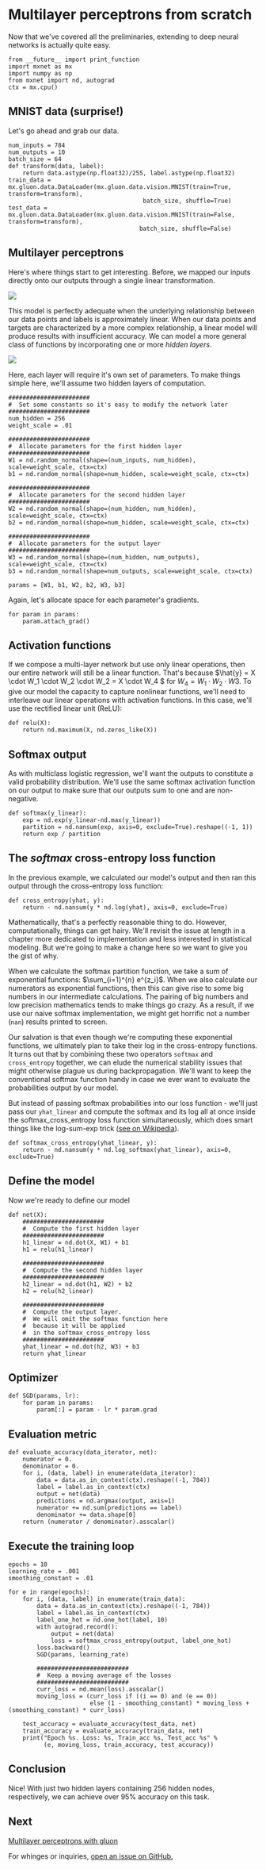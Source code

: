 # Multilayer perceptrons from scratch

Now that we've covered all the preliminaries, extending to deep neural networks is actually quite easy.

```{.python .input  n=1}
from __future__ import print_function
import mxnet as mx
import numpy as np
from mxnet import nd, autograd
ctx = mx.cpu()
```

## MNIST data (surprise!)

Let's go ahead and grab our data.

```{.python .input  n=2}
num_inputs = 784
num_outputs = 10
batch_size = 64
def transform(data, label):
    return data.astype(np.float32)/255, label.astype(np.float32)
train_data = mx.gluon.data.DataLoader(mx.gluon.data.vision.MNIST(train=True, transform=transform),
                                      batch_size, shuffle=True)
test_data = mx.gluon.data.DataLoader(mx.gluon.data.vision.MNIST(train=False, transform=transform),
                                     batch_size, shuffle=False)
```

## Multilayer perceptrons

Here's where things start to get interesting. Before, we mapped our inputs directly onto our outputs through a single linear transformation.

![](https://github.com/zackchase/mxnet-the-straight-dope/blob/master/img/simple-softmax-net.png?raw=true)

This model is perfectly adequate when the underlying relationship between our data points and labels is approximately linear. When our data points and targets are characterized by a more complex relationship, a linear model will produce results with insufficient accuracy. We can model a more general class of functions by incorporating one or more *hidden layers*.

![](https://github.com/zackchase/mxnet-the-straight-dope/blob/master/img/multilayer-perceptron.png?raw=true)

Here, each layer will require it's own set of parameters. To make things simple here, we'll assume two hidden layers of computation.

```{.python .input  n=3}
#######################
#  Set some constants so it's easy to modify the network later
####################### 
num_hidden = 256
weight_scale = .01

#######################
#  Allocate parameters for the first hidden layer
####################### 
W1 = nd.random_normal(shape=(num_inputs, num_hidden), scale=weight_scale, ctx=ctx)
b1 = nd.random_normal(shape=num_hidden, scale=weight_scale, ctx=ctx)

#######################
#  Allocate parameters for the second hidden layer
####################### 
W2 = nd.random_normal(shape=(num_hidden, num_hidden), scale=weight_scale, ctx=ctx)
b2 = nd.random_normal(shape=num_hidden, scale=weight_scale, ctx=ctx)

#######################
#  Allocate parameters for the output layer
####################### 
W3 = nd.random_normal(shape=(num_hidden, num_outputs), scale=weight_scale, ctx=ctx)
b3 = nd.random_normal(shape=num_outputs, scale=weight_scale, ctx=ctx)

params = [W1, b1, W2, b2, W3, b3]
```

Again, let's allocate space for each parameter's gradients.

```{.python .input  n=4}
for param in params:
    param.attach_grad()
```

## Activation functions

If we compose a multi-layer network but use only linear operations, then our entire network will still be a linear function. That's because $\hat{y} = X \cdot W_1 \cdot W_2 \cdot W_2 = X \cdot W_4 $ for $W_4 = W_1 \cdot W_2 \cdot W3$. To give our model the capacity to capture nonlinear functions, we'll need to interleave our linear operations with activation functions. In this case, we'll use the rectified linear unit (ReLU):

```{.python .input  n=5}
def relu(X):
    return nd.maximum(X, nd.zeros_like(X))
```

## Softmax output

As with multiclass logistic regression, we'll want the outputs to constitute a valid probability distribution. We'll use the same softmax activation function on our output to make sure that our outputs sum to one and are non-negative.

```{.python .input  n=6}
def softmax(y_linear):
    exp = nd.exp(y_linear-nd.max(y_linear))
    partition = nd.nansum(exp, axis=0, exclude=True).reshape((-1, 1))
    return exp / partition
```

## The *softmax* cross-entropy loss function

In the previous example, we calculated our model's output and then ran this output through the cross-entropy loss function:

```{.python .input  n=7}
def cross_entropy(yhat, y):
    return - nd.nansum(y * nd.log(yhat), axis=0, exclude=True)
```

Mathematically, that's a perfectly reasonable thing to do. However, computationally, things can get hairy. We'll revisit the issue at length in a chapter more dedicated to implementation and less interested in statistical modeling. But we're going to make a change here so we want to give you the gist of why.

When we calculate the softmax partition function, we take a sum of exponential functions:
$\sum_{i=1}^{n} e^{z_i}$. When we also calculate our numerators as exponential functions, then this can give rise to some big numbers in our intermediate calculations. The pairing of big numbers and low precision mathematics tends to make things go crazy. As a result, if we use our naive softmax implementation, we might get horrific not a number (``nan``) results printed to screen.

Our salvation is that even though we're computing these exponential functions, we ultimately plan to take their log in the cross-entropy functions. It turns out that by combining these two operators ``softmax`` and ``cross_entropy`` together, we can elude the numerical stability issues that might otherwise plague us during backpropagation. We'll want to keep the conventional softmax function handy in case we ever want to evaluate the probabilities output by our model.

But instead of passing softmax probabilities into our loss function - we'll just pass our ``yhat_linear`` and compute the softmax and its log all at once inside the softmax_cross_entropy loss function simultaneously, which does smart things like the log-sum-exp trick ([see on Wikipedia](https://en.wikipedia.org/wiki/LogSumExp)).

```{.python .input  n=8}
def softmax_cross_entropy(yhat_linear, y):
    return - nd.nansum(y * nd.log_softmax(yhat_linear), axis=0, exclude=True)
```

## Define the model

Now we're ready to define our model

```{.python .input  n=9}
def net(X):
    #######################
    #  Compute the first hidden layer
    #######################
    h1_linear = nd.dot(X, W1) + b1
    h1 = relu(h1_linear)

    #######################
    #  Compute the second hidden layer
    #######################
    h2_linear = nd.dot(h1, W2) + b2
    h2 = relu(h2_linear)

    #######################
    #  Compute the output layer.
    #  We will omit the softmax function here
    #  because it will be applied
    #  in the softmax_cross_entropy loss
    #######################
    yhat_linear = nd.dot(h2, W3) + b3
    return yhat_linear
```

## Optimizer

```{.python .input  n=10}
def SGD(params, lr):
    for param in params:
        param[:] = param - lr * param.grad
```

## Evaluation metric

```{.python .input  n=11}
def evaluate_accuracy(data_iterator, net):
    numerator = 0.
    denominator = 0.
    for i, (data, label) in enumerate(data_iterator):
        data = data.as_in_context(ctx).reshape((-1, 784))
        label = label.as_in_context(ctx)
        output = net(data)
        predictions = nd.argmax(output, axis=1)
        numerator += nd.sum(predictions == label)
        denominator += data.shape[0]
    return (numerator / denominator).asscalar()
```

## Execute the training loop

```{.python .input  n=12}
epochs = 10
learning_rate = .001
smoothing_constant = .01

for e in range(epochs):
    for i, (data, label) in enumerate(train_data):
        data = data.as_in_context(ctx).reshape((-1, 784))
        label = label.as_in_context(ctx)
        label_one_hot = nd.one_hot(label, 10)
        with autograd.record():
            output = net(data)
            loss = softmax_cross_entropy(output, label_one_hot)
        loss.backward()
        SGD(params, learning_rate)
        
        ##########################
        #  Keep a moving average of the losses
        ##########################
        curr_loss = nd.mean(loss).asscalar()
        moving_loss = (curr_loss if ((i == 0) and (e == 0)) 
                       else (1 - smoothing_constant) * moving_loss + (smoothing_constant) * curr_loss)

    test_accuracy = evaluate_accuracy(test_data, net)
    train_accuracy = evaluate_accuracy(train_data, net)
    print("Epoch %s. Loss: %s, Train_acc %s, Test_acc %s" %
          (e, moving_loss, train_accuracy, test_accuracy))
```

## Conclusion

Nice! With just two hidden layers containing 256 hidden nodes, respectively, we can achieve over 95% accuracy on this task. 

## Next
[Multilayer perceptrons with gluon](../chapter03_deep-neural-networks/mlp-gluon.ipynb)

For whinges or inquiries, [open an issue on  GitHub.](https://github.com/zackchase/mxnet-the-straight-dope)
